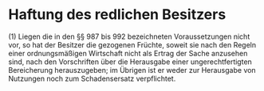 # Haftung des redlichen Besitzers

(1) Liegen die in den §§ 987 bis 992 bezeichneten Voraussetzungen nicht vor, so hat der Besitzer die gezogenen Früchte, soweit sie nach den Regeln einer ordnungsmäßigen Wirtschaft nicht als Ertrag der Sache anzusehen sind, nach den Vorschriften über die Herausgabe einer ungerechtfertigten Bereicherung herauszugeben; im Übrigen ist er weder zur Herausgabe von Nutzungen noch zum Schadensersatz verpflichtet.